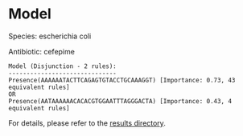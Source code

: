
# Model

Species: escherichia coli

Antibiotic: cefepime

```
Model (Disjunction - 2 rules):
------------------------------
Presence(AAAAAATACTTCAGAGTGTACCTGCAAAGGT) [Importance: 0.73, 43 equivalent rules]
OR
Presence(AATAAAAAACACACGTGGAATTTAGGGACTA) [Importance: 0.43, 4 equivalent rules]

```

For details, please refer to the [results directory](../../../../../results/scm_b/escherichia%20coli/cefepime/repeat_0/).

